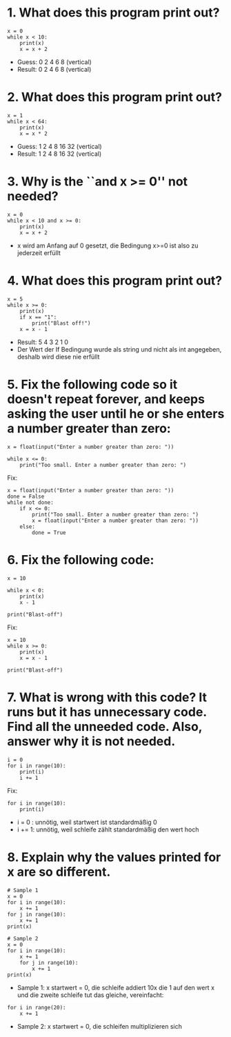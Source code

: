 # 1. What does this program print out? 
```
x = 0
while x < 10:
    print(x)
    x = x + 2
```
- Guess: 0 2 4 6 8 (vertical)
- Result: 0 2 4 6 8 (vertical)

# 2. What does this program print out?
```
x = 1
while x < 64:
    print(x)
    x = x * 2
```
- Guess: 1 2 4 8 16 32 (vertical)
- Result: 1 2 4 8 16 32 (vertical)

# 3. Why is the ``and x >= 0'' not needed?
```
x = 0
while x < 10 and x >= 0:
    print(x)
    x = x + 2
```
- x wird am Anfang auf 0 gesetzt, die Bedingung x>=0 ist also zu jederzeit erfüllt

# 4. What does this program print out?
```
x = 5
while x >= 0:
    print(x)
    if x == "1":
        print("Blast off!")
    x = x - 1
```
- Result: 5 4 3 2 1 0
- Der Wert der If Bedingung wurde als string und nicht als int angegeben, deshalb wird diese nie erfüllt

# 5. Fix the following code so it doesn't repeat forever, and keeps asking the user until he or she enters a number greater than zero:
```
x = float(input("Enter a number greater than zero: "))
 
while x <= 0:
    print("Too small. Enter a number greater than zero: ")
```
Fix:
```
x = float(input("Enter a number greater than zero: "))
done = False
while not done:
    if x <= 0:
        print("Too small. Enter a number greater than zero: ")
        x = float(input("Enter a number greater than zero: "))
    else:
        done = True
```

# 6. Fix the following code:
```
x = 10

while x < 0:
    print(x)
    x - 1
 
print("Blast-off")
```
Fix:
```
x = 10
while x >= 0:
    print(x)
    x = x - 1
 
print("Blast-off")
```

# 7. What is wrong with this code? It runs but it has unnecessary code. Find all the unneeded code. Also, answer why it is not needed.
```
i = 0
for i in range(10):
    print(i)
    i += 1
```
Fix:
```
for i in range(10):
    print(i)
```
- i = 0 : unnötig, weil startwert ist standardmäßig 0
- i += 1: unnötig, weil schleife zählt standardmäßig den wert hoch

# 8. Explain why the values printed for x are so different.
```
# Sample 1
x = 0
for i in range(10):
    x += 1
for j in range(10):
    x += 1
print(x)
 
# Sample 2
x = 0
for i in range(10):
    x += 1
    for j in range(10):
        x += 1
print(x)
```
- Sample 1: x startwert = 0, die schleife addiert 10x die 1 auf den wert x und die zweite schleife tut das gleiche, vereinfacht:
```
for i in range(20):
    x += 1
```
- Sample 2: x startwert = 0, die schleifen multiplizieren sich